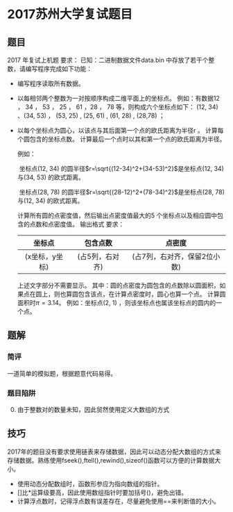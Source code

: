 # 2017苏州大学复试题目

## 题目

2017 年复试上机题
要求：
已知：二进制数据文件data.bin 中存放了若干个整数，请编写程序完成如下功能：

* 编写程序读取所有数据。

* 以每相邻两个整数为一对按顺序构成二维平面上的坐标点。 例如：有数据12 ， 34 ， 53 ， 25 ， 61 ，28 ， 78 等，则构成六个坐标点如下： (12, 34) 、(34, 53) ， (53, 25) , (25, 61) , (61, 28) , (28,78) ；

* 以每个坐标点为圆心，以该点与其后面第一个点的欧氏距离为半径r 。 计算每个圆包含的坐标点数。 计算最后一个点时以其和第一个点的欧氏距离为半径。

  例如：

  ​	坐标点(12, 34) 的圆半径$r=\sqrt{(12-34)^2+(34-53)^2}$是坐标点(12, 34) 与(34, 53) 的欧式距离。

  ​	坐标点(28, 78) 的圆半径$r=\sqrt{(28-12)^2+(78-34)^2}$是坐标点(28, 78) 与(12, 34) 的欧式距离。

  计算所有圆的点密度值，然后输出点密度值最大的5 个坐标点以及相应圆中包含的点数和点密度值。 输出格式
  要求：
  ​

  |    坐标点    |   包含点数    |       点密度        |
  | :-------: | :-------: | :--------------: |
  | (x坐标，y坐标) | (占5列，右对齐) | (占7列，右对齐，保留2位小数) |

  上述文字部分不需要显示。
  其中：圆的点密度为圆包含的点数除以圆面积，如果点在圆上，则也算圆包含该点，在计算点密度时，圆心也算一个点。 计算圆面积时$\pi=3.14$。 例如：坐标点(2, 1) ，则该坐标点也属该坐标点的圆内的一个点。

## 题解

### 简评

一道简单的模拟题，根据题意代码易得。

### 题目陷阱

0. 由于整数对的数量未知，因此贸然使用定义大数组的方式

## 技巧
2017年的题目没有要求使用链表来存储数据，因此可以动态分配大数组的方式来存储数据。熟练使用fseek(),ftell(),rewind(),sizeof()函数可以方便的计算数据大小。
* 使用动态分配数组时，函数形参应为指向数组的指针。
* []比*运算级要高，因此使用数组指针时要加括号()，避免出错。
* 计算浮点数时，记得浮点数有误差存在，尽量避免使用==来判断值的大小。